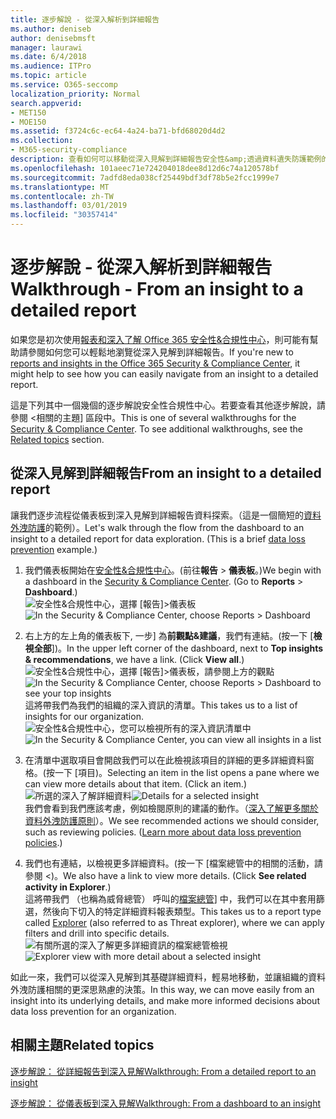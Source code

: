 ```yaml
---
title: 逐步解說 - 從深入解析到詳細報告
ms.author: deniseb
author: denisebmsft
manager: laurawi
ms.date: 6/4/2018
ms.audience: ITPro
ms.topic: article
ms.service: O365-seccomp
localization_priority: Normal
search.appverid:
- MET150
- MOE150
ms.assetid: f3724c6c-ec64-4a24-ba71-bfd68020d4d2
ms.collection:
- M365-security-compliance
description: 查看如何可以移動從深入見解到詳細報告安全性&amp;透過資料遺失防護範例的合規性中心。
ms.openlocfilehash: 101aeec71e724204018dee8d12d6c74a120578bf
ms.sourcegitcommit: 7adfd8eda038cf25449bdf3df78b5e2fcc1999e7
ms.translationtype: MT
ms.contentlocale: zh-TW
ms.lasthandoff: 03/01/2019
ms.locfileid: "30357414"
---
```

# <a name="walkthrough---from-an-insight-to-a-detailed-report"></a><span data-ttu-id="593b0-103">逐步解說 - 從深入解析到詳細報告</span><span class="sxs-lookup"><span data-stu-id="593b0-103">Walkthrough - From an insight to a detailed report</span></span>

<span data-ttu-id="593b0-104">如果您是初次使用[報表和深入了解 Office 365 安全性&amp;合規性中心](reports-and-insights-in-security-and-compliance.md)，則可能有幫助請參閱如何您可以輕鬆地瀏覽從深入見解到詳細報告。</span><span class="sxs-lookup"><span data-stu-id="593b0-104">If you're new to [reports and insights in the Office 365 Security &amp; Compliance Center](reports-and-insights-in-security-and-compliance.md), it might help to see how you can easily navigate from an insight to a detailed report.</span></span> 
  
<span data-ttu-id="593b0-p101">這是下列其中一個幾個的逐步解說<b0>安全性<b1></b1>合規性中心</b0>。若要查看其他逐步解說，請參閱 <<c2>相關的主題] 區段中。</span><span class="sxs-lookup"><span data-stu-id="593b0-p101">This is one of several walkthroughs for the [Security &amp; Compliance Center](https://protection.office.com). To see additional walkthroughs, see the [Related topics](#related-topics) section.</span></span> 
  
## <a name="from-an-insight-to-a-detailed-report"></a><span data-ttu-id="593b0-107">從深入見解到詳細報告</span><span class="sxs-lookup"><span data-stu-id="593b0-107">From an insight to a detailed report</span></span>

<span data-ttu-id="593b0-p102">讓我們逐步流程從儀表板到深入見解到詳細報告資料探索。（這是一個簡短的[資料外洩防護](data-loss-prevention-policies.md)的範例）。</span><span class="sxs-lookup"><span data-stu-id="593b0-p102">Let's walk through the flow from the dashboard to an insight to a detailed report for data exploration. (This is a brief [data loss prevention](data-loss-prevention-policies.md) example.)</span></span> 
  
1. <span data-ttu-id="593b0-p103">我們儀表板開始在[安全性&amp;合規性中心](https://protection.office.com)。(前往**報告** \> **儀表板**。)</span><span class="sxs-lookup"><span data-stu-id="593b0-p103">We begin with a dashboard in the [Security &amp; Compliance Center](https://protection.office.com). (Go to **Reports** \> **Dashboard**.)</span></span><br/><span data-ttu-id="593b0-112">![安全性&amp;合規性中心，選擇 [報告]\>儀表板](media/2a668c3d-3fa3-4e37-8149-46989b33ae8c.png)</span><span class="sxs-lookup"><span data-stu-id="593b0-112">![In the Security &amp; Compliance Center, choose Reports \> Dashboard](media/2a668c3d-3fa3-4e37-8149-46989b33ae8c.png)</span></span>
  
2. <span data-ttu-id="593b0-p104">右上方的左上角的儀表板下, 一步] 為**前觀點&amp;建議**，我們有連結。(按一下 [**檢視全部**])。</span><span class="sxs-lookup"><span data-stu-id="593b0-p104">In the upper left corner of the dashboard, next to **Top insights &amp; recommendations**, we have a link. (Click **View all**.)</span></span><br/><span data-ttu-id="593b0-115">![安全性&amp;合規性中心，選擇 [報告]\>儀表板，請參閱上方的觀點](media/9bb64e11-494f-40a4-ab3d-8d3c7789f300.png)</span><span class="sxs-lookup"><span data-stu-id="593b0-115">![In the Security &amp; Compliance Center, choose Reports \> Dashboard to see your top insights](media/9bb64e11-494f-40a4-ab3d-8d3c7789f300.png)</span></span><br/><span data-ttu-id="593b0-116">這將帶我們為我們的組織的深入資訊的清單。</span><span class="sxs-lookup"><span data-stu-id="593b0-116">This takes us to a list of insights for our organization.</span></span><br/><span data-ttu-id="593b0-117">![安全性&amp;合規性中心，您可以檢視所有的深入資訊清單中](media/1289af77-bf5a-444a-97a1-03d8a83f75a9.png)</span><span class="sxs-lookup"><span data-stu-id="593b0-117">![In the Security &amp; Compliance Center, you can view all insights in a list](media/1289af77-bf5a-444a-97a1-03d8a83f75a9.png)</span></span>
  
3. <span data-ttu-id="593b0-p105">在清單中選取項目會開啟我們可以在此檢視該項目的詳細的更多詳細資料窗格。(按一下 [項目)。</span><span class="sxs-lookup"><span data-stu-id="593b0-p105">Selecting an item in the list opens a pane where we can view more details about that item. (Click an item.)</span></span><br/><span data-ttu-id="593b0-120">![所選的深入了解詳細資料](media/dcbb389f-23b0-4031-b789-4a49068af85a.png)</span><span class="sxs-lookup"><span data-stu-id="593b0-120">![Details for a selected insight](media/dcbb389f-23b0-4031-b789-4a49068af85a.png)</span></span><br/><span data-ttu-id="593b0-p106">我們會看到我們應該考慮，例如檢閱原則的建議的動作。（[深入了解更多關於資料外洩防護原則](data-loss-prevention-policies.md)）。</span><span class="sxs-lookup"><span data-stu-id="593b0-p106">We see recommended actions we should consider, such as reviewing policies. ([Learn more about data loss prevention policies](data-loss-prevention-policies.md).)</span></span>
    
4. <span data-ttu-id="593b0-p107">我們也有連結，以檢視更多詳細資料。(按一下 [<b0>檔案總管中的相關的活動，請參閱 <</c0>)。</b0></span><span class="sxs-lookup"><span data-stu-id="593b0-p107">We also have a link to view more details. (Click **See related activity in Explorer**.)</span></span><br/><span data-ttu-id="593b0-125">這將帶我們 （也稱為威脅總管） 呼叫的[檔案總管](use-explorer-in-security-and-compliance.md)] 中，我們可以在其中套用篩選，然後向下切入的特定詳細資料報表類型。</span><span class="sxs-lookup"><span data-stu-id="593b0-125">This takes us to a report type called [Explorer](use-explorer-in-security-and-compliance.md) (also referred to as Threat explorer), where we can apply filters and drill into specific details.</span></span><br/><span data-ttu-id="593b0-126">![有關所選的深入了解更多詳細資訊的檔案總管檢視](media/3ad15b15-7158-44b7-beda-013351bd868e.png)</span><span class="sxs-lookup"><span data-stu-id="593b0-126">![Explorer view with more detail about a selected insight](media/3ad15b15-7158-44b7-beda-013351bd868e.png)</span></span>
  
<span data-ttu-id="593b0-127">如此一來，我們可以從深入見解到其基礎詳細資料，輕易地移動，並讓組織的資料外洩防護相關的更深思熟慮的決策。</span><span class="sxs-lookup"><span data-stu-id="593b0-127">In this way, we can move easily from an insight into its underlying details, and make more informed decisions about data loss prevention for an organization.</span></span>
  
## <a name="related-topics"></a><span data-ttu-id="593b0-128">相關主題</span><span class="sxs-lookup"><span data-stu-id="593b0-128">Related topics</span></span>

[<span data-ttu-id="593b0-129">逐步解說： 從詳細報告到深入見解</span><span class="sxs-lookup"><span data-stu-id="593b0-129">Walkthrough: From a detailed report to an insight</span></span>](from-a-detailed-report-to-an-insight.md)
  
[<span data-ttu-id="593b0-130">逐步解說： 從儀表板到深入見解</span><span class="sxs-lookup"><span data-stu-id="593b0-130">Walkthrough: From a dashboard to an insight</span></span>](from-a-dashboard-to-an-insight.md)
  

